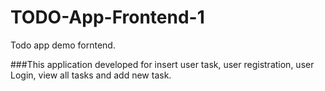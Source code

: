 # TODO-App-Frontend-1
 Todo app demo forntend.

 
###This application developed for insert user task, user registration, user Login, view all tasks and add new task.


